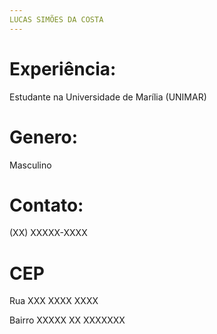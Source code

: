 ```yaml
---
LUCAS SIMÕES DA COSTA
---
```

# Experiência: 
Estudante na Universidade de Marília (UNIMAR)

# Genero: 
Masculino

# Contato: 
(XX) XXXXX-XXXX

# CEP
Rua XXX XXXX XXXX


Bairro XXXXX XX XXXXXXX

